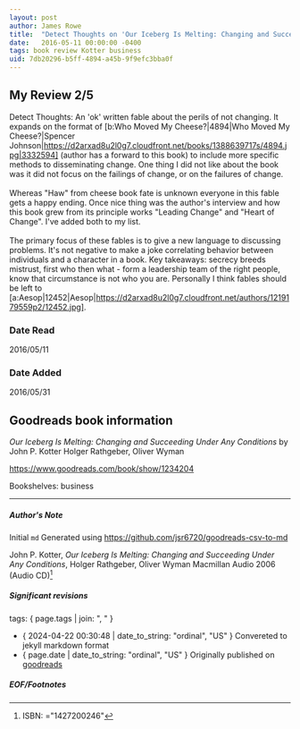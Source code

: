 ```yaml
---
layout: post
author: James Rowe
title:  "Detect Thoughts on 'Our Iceberg Is Melting: Changing and Succeeding Under Any Conditions'"
date:   2016-05-11 00:00:00 -0400
tags: book review Kotter business
uid: 7db20296-b5ff-4894-a45b-9f9efc3bba0f
---
```


<!-- highly dependent on how you personally use jekyll templates, and how you want this to show up -->

## My Review 2/5

Detect Thoughts: An 'ok' written fable about the perils of not changing. It expands on the format of [b:Who Moved My Cheese?|4894|Who Moved My Cheese?|Spencer Johnson|https://d2arxad8u2l0g7.cloudfront.net/books/1388639717s/4894.jpg|3332594] (author has a forward to this book) to include more specific methods to disseminating change. One thing I did not like about the book was it did not focus on the failings of change, or on the failures of change.<br/><br/>Whereas "Haw" from cheese book fate is unknown everyone in this fable gets a happy ending. Once nice thing was the author's interview and how this book grew from its principle works "Leading Change" and "Heart of Change". I've added both to my list.<br/><br/>The primary focus of these fables is to give a new language to discussing problems. It's not negative to make a joke correlating behavior between individuals and a character in a book. Key takeaways: secrecy breeds mistrust, first who then what - form a leadership team of the right people, know that circumstance is not who you are. Personally I think fables should be left to [a:Aesop|12452|Aesop|https://d2arxad8u2l0g7.cloudfront.net/authors/1219179559p2/12452.jpg].

### Date Read
2016/05/11

### Date Added
2016/05/31

## Goodreads book information

*Our Iceberg Is Melting: Changing and Succeeding Under Any Conditions* by John P. Kotter
Holger Rathgeber, Oliver Wyman

https://www.goodreads.com/book/show/1234204

Bookshelves: business

---

##### Author's Note

Initial `md` Generated using https://github.com/jsr6720/goodreads-csv-to-md

John P. Kotter, *Our Iceberg Is Melting: Changing and Succeeding Under Any Conditions*, Holger Rathgeber, Oliver Wyman Macmillan Audio 2006 (Audio CD)[^1]

##### Significant revisions

tags: { page.tags | join: ", " } <!-- todo move this somewhere -->

- { 2024-04-22 00:30:48 | date_to_string: "ordinal", "US" } Convereted to jekyll markdown format 
- { page.date | date_to_string: "ordinal", "US" } Originally published on [goodreads](https://www.goodreads.com)

##### EOF/Footnotes

[^1]: ISBN: ="1427200246"